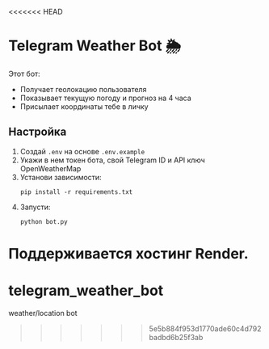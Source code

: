 <<<<<<< HEAD
# Telegram Weather Bot 🌦

Этот бот:
- Получает геолокацию пользователя
- Показывает текущую погоду и прогноз на 4 часа
- Присылает координаты тебе в личку

## Настройка

1. Создай `.env` на основе `.env.example`
2. Укажи в нем токен бота, свой Telegram ID и API ключ OpenWeatherMap
3. Установи зависимости:
   ```
   pip install -r requirements.txt
   ```
4. Запусти:
   ```
   python bot.py
   ```

Поддерживается хостинг Render.
=======
# telegram_weather_bot
weather/location bot
>>>>>>> 5e5b884f953d1770ade60c4d792badbd6b25f3ab
